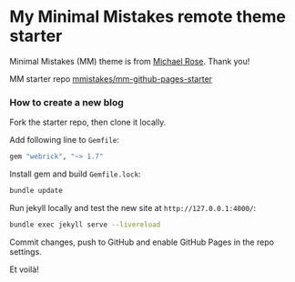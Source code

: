 # My Minimal Mistakes remote theme starter

Minimal Mistakes (MM) theme is from  [Michael Rose](https://mmistakes.github.io/minimal-mistakes/). Thank you!

MM starter repo  [mmistakes/mm-github-pages-starter](https://github.com/mmistakes/mm-github-pages-starter/)


### How to create a new blog

Fork the starter repo, then clone it locally.

Add following line to `Gemfile`:
```bash
gem "webrick", "~> 1.7"
```

Install gem and build `Gemfile.lock`:
```bash
bundle update
```

Run jekyll locally and test the new site at `http://127.0.0.1:4000/`:
```bash
bundle exec jekyll serve --livereload
```

Commit changes, push to GitHub and enable GitHub Pages in the repo settings.

Et voilà!
